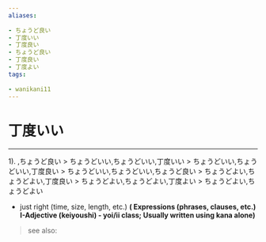 ```yaml
---
aliases:
    
- ちょうど良い
- 丁度いい
- 丁度良い
- ちょうど良い
- 丁度良い
- 丁度よい
tags:
    
- wanikani11
---
```


# 丁度いい
---
1).
,ちょうど良い > ちょうどいい,ちょうどいい,丁度いい > ちょうどいい,ちょうどいい,丁度良い > ちょうどいい,ちょうどいい,ちょうど良い > ちょうどよい,ちょうどよい,丁度良い > ちょうどよい,ちょうどよい,丁度よい > ちょうどよい,ちょうどよい

- just right (time, size, length, etc.)
**( Expressions (phrases, clauses, etc.) I-Adjective (keiyoushi) - yoi/ii class; Usually written using kana alone)**
> see also: 
            